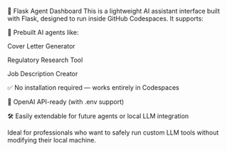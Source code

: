 🧠 Flask Agent Dashboard
This is a lightweight AI assistant interface built with Flask, designed to run inside GitHub Codespaces. It supports:

🔧 Prebuilt AI agents like:

Cover Letter Generator

Regulatory Research Tool

Job Description Creator

✅ No installation required — works entirely in Codespaces

🔐 OpenAI API-ready (with .env support)

🛠️ Easily extendable for future agents or local LLM integration

Ideal for professionals who want to safely run custom LLM tools without modifying their local machine.
